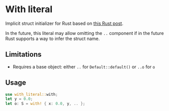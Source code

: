 # With literal

Implicit struct initializer for Rust based on [this Rust post](https://internals.rust-lang.org/t/short-enum-variant-syntax-in-some-cases/13113/9?u=hydroper1).

In the future, this literal may allow omitting the `..` component if in the future Rust supports a way to infer the struct name.

## Limitations

* Requires a base object: either `..` for `Default::default()` or `..o` for `o`

## Usage

```rust
use with_literal::with;
let y = 0.0;
let o: S = with! { x: 0.0, y, .. };
```